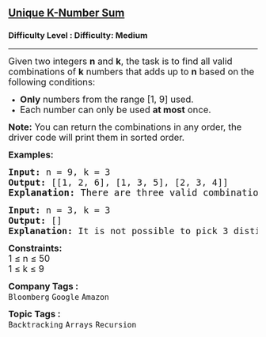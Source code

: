 <h2><a href="https://www.geeksforgeeks.org/problems/combination-sum-iii--111703/1?_gl=1*1s2ey3c*_up*MQ..*_gs*MQ..&gclid=Cj0KCQjwovPGBhDxARIsAFhgkwT5zBwto6sYTRK5VSYHopfhUDSNCStPEQm502SWByVduU4INqsL0goaAjugEALw_wcB&gbraid=0AAAAAC9yBkBaUeN6nEINs6jNY7UHy96yc">Unique K-Number Sum</a></h2><h3>Difficulty Level : Difficulty: Medium</h3><hr><div class="problems_problem_content__Xm_eO"><p><span style="font-size: 18px;">Given two integers <strong>n</strong> and <strong>k</strong>, the task is to find all valid combinations of <strong>k</strong> numbers that adds up to <strong>n</strong> based on the following conditions:</span></p>
<ul>
<li><span style="font-size: 18px;"><strong>Only</strong> numbers from the range [1, 9] used.</span></li>
<li><span style="font-size: 18px;">Each number can only be used <strong>at most</strong> once.</span></li>
</ul>
<p><span style="font-size: 18px;"><strong>Note:</strong> You can return the combinations in any order, the driver code will print them in sorted order.</span></p>
<p><strong><span style="font-size: 18px;">Examples:</span></strong></p>
<pre><span style="font-size: 18px;"><strong>Input:</strong> </span><span style="font-size: 18px;">n = 9, k = 3</span>
<strong><span style="font-size: 18px;">Output: </span></strong><span style="font-size: 18px;">[[1, 2, 6], [1, 3, 5], [2, 3, 4]]</span>
<span style="font-size: 14pt;"><strong>Explanation: </strong>There are three valid combinations of 3 numbers that sum to 9: [1 ,2, 6], [1, 3, 5] and [2, 3, 4].</span></pre>
<pre><span style="font-size: 18px;"><strong>Input:</strong> </span><span style="font-size: 18px;">n = 3, k = 3</span>
<strong><span style="font-size: 18px;">Output: </span></strong><span style="font-size: 18px;">[]</span>
<strong><span style="font-size: 18px;">Explanation: </span></strong><span style="font-size: 18px;">It is not possible to pick 3 distinct numbers from 1 to 9 that sum to 3, so no valid combinations exist.</span></pre>
<p><strong><span style="font-size: 18px;">Constraints:</span></strong><br><span style="font-size: 18px;">1 ≤ n ≤ 50<br>1 ≤&nbsp;k ≤ 9</span></p></div><p><span style=font-size:18px><strong>Company Tags : </strong><br><code>Bloomberg</code>&nbsp;<code>Google</code>&nbsp;<code>Amazon</code>&nbsp;<br><p><span style=font-size:18px><strong>Topic Tags : </strong><br><code>Backtracking</code>&nbsp;<code>Arrays</code>&nbsp;<code>Recursion</code>&nbsp;